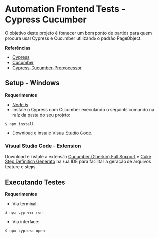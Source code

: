 # Automation Frontend Tests - Cypress Cucumber

 O objetivo deste projeto é fornecer um bom ponto de partida para quem procura usar Cypress e Cucumber utilizando o padrão PageObject.

**Referências**
- [Cypress](https://www.cypress.io/)
- [Cucumber](https://cucumber.io/)
- [Cypress-Cucumber-Preprocessor](https://www.npmjs.com/package/cypress-cucumber-preprocessor)

## Setup - Windows

**Requerimentos**
- [Node.js](https://nodejs.org/en/)
- Instale o Cypress com Cucumber executando o seguinte comando na raíz da pasta do seu projeto:
```
$ npm install
```
- Download e instale [Visual Studio Code](https://code.visualstudio.com/).

### Visual Studio Code - Extension

Download e instale a extensão [Cucumber (Gherkin) Full Support](https://marketplace.visualstudio.com/items?itemName=alexkrechik.cucumberautocomplete) e [Cuke Step Definition Generato](https://marketplace.visualstudio.com/items?itemName=muralidharan92.cuke-step-definition-generator) na sua IDE para facilitar a geração de arquivos feature e steps.

## Executando Testes

**Requerimentos**
- Via terminal:
```
$ npx cypress run
```

- Via interface:
```
$ npx cypress open
```